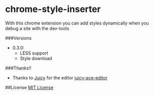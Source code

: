# chrome-style-inserter

With this chrome extension you can add styles dynamically when you debug a site with the dev-tools

###Versions

* 0.3.0:
    * LESS support
    * Style download

###Thanks!!
* Thanks to [Juicy](https://github.com/Juicy) for the editor [juicy-ace-editor](https://github.com/Juicy/juicy-ace-editor)

##License
[MIT License](http://opensource.org/licenses/MIT)